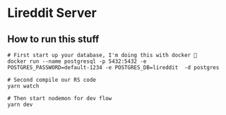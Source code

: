 # Lireddit Server

## How to run this stuff
```shell
# First start up your database, I'm doing this with docker 🐳
docker run --name postgresql -p 5432:5432 -e POSTGRES_PASSWORD=default-1234 -e POSTGRES_DB=lireddit  -d postgres

# Second compile our RS code
yarn watch

# Then start nodemon for dev flow
yarn dev
````
